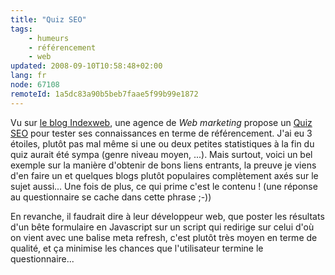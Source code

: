 ```yaml
---
title: "Quiz SEO"
tags:
    - humeurs
    - référencement
    - web
updated: 2008-09-10T10:58:48+02:00
lang: fr
node: 67108
remoteId: 1a5dc83a90b5beb7faae5f99b99e1872
---
```


Vu sur [le blog Indexweb](http://blog.indexweb.info/offre-emploi-referenceur-364.html), une agence de *Web marketing* propose un [Quiz SEO](http://www.resoneo.net/quiz-seo/) pour tester ses connaissances en terme de référencement. J'ai eu 3 étoiles, plutôt pas mal même si une ou deux petites statistiques à la fin du quiz aurait été sympa (genre niveau moyen, ...). Mais surtout, voici un bel exemple sur la manière d'obtenir de bons liens entrants, la preuve je viens d'en faire un et quelques blogs plutôt populaires complètement axés sur le sujet aussi... Une fois de plus, ce qui prime c'est le contenu ! (une réponse au questionnaire se cache dans cette phrase ;-))


En revanche, il faudrait dire à leur développeur web, que poster les résultats d'un bête formulaire en Javascript sur un script qui redirige sur celui d'où on vient avec une balise meta refresh, c'est plutôt très moyen en terme de qualité, et ça minimise les chances que l'utilisateur termine le questionnaire...

